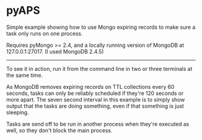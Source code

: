 pyAPS
=====

Simple example showing how to use Mongo expiring records to make sure a task only runs on one process.

Requires pyMongo >= 2.4, and a locally running version of MongoDB at 127.0.0.1:27017.  (I used MongoDB 2.4.5)

-----
To see it in action, run it from the command line in two or three terminals at the same time.

As MongoDB removes expiring records on TTL collections every 60 seconds, tasks can only be reliably scheduled if they're
120 seconds or more apart.  The seven second interval in this example is to simply show output that the tasks are doing
something, even if that something is just sleeping.

Tasks are send off to be run in another process when they're executed as well, so they don't block the main process.